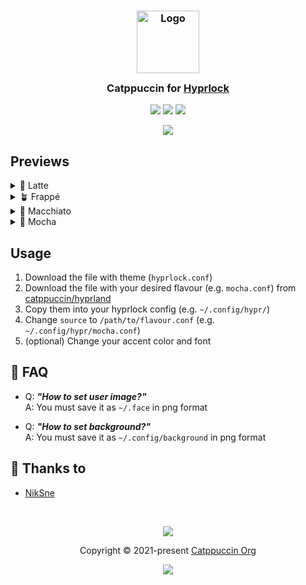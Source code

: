 <h3 align="center">
	<img src="https://raw.githubusercontent.com/catppuccin/catppuccin/main/assets/logos/exports/1544x1544_circle.png" width="100" alt="Logo"/><br/>
	<img src="https://raw.githubusercontent.com/catppuccin/catppuccin/main/assets/misc/transparent.png" height="30" width="0px"/>
	Catppuccin for <a href="https://github.com/hyprwm/hyprlock">Hyprlock</a>
	<img src="https://raw.githubusercontent.com/catppuccin/catppuccin/main/assets/misc/transparent.png" height="30" width="0px"/>
</h3>

<p align="center">
	<a href="https://github.com/catppuccin/hyprlock/stargazers"><img src="https://img.shields.io/github/stars/catppuccin/hyprlock?colorA=363a4f&colorB=b7bdf8&style=for-the-badge"></a>
	<a href="https://github.com/catppuccin/hyprlock/issues"><img src="https://img.shields.io/github/issues/catppuccin/hyprlock?colorA=363a4f&colorB=f5a97f&style=for-the-badge"></a>
	<a href="https://github.com/catppuccin/hyprlock/contributors"><img src="https://img.shields.io/github/contributors/catppuccin/hyprlock?colorA=363a4f&colorB=a6da95&style=for-the-badge"></a>
</p>

<p align="center">
	<img src="assets/preview.webp"/>
</p>

## Previews

<details>
  <summary>🌻 Latte</summary>
  <img src="assets/latte.webp"/>
</details>
<details>
  <summary>🪴 Frappé</summary>
  <img src="assets/frappe.webp"/>
</details>
<details>
  <summary>🌺 Macchiato</summary>
  <img src="assets/macchiato.webp"/>
</details>
<details>
  <summary>🌿 Mocha</summary>
  <img src="assets/mocha.webp"/>
</details>

## Usage

1. Download the file with theme (`hyprlock.conf`)
2. Download the file with your desired flavour (e.g. `mocha.conf`) from [catppuccin/hyprland](https://github.com/catppuccin/hyprland)
3. Copy them into your hyprlock config (e.g. `~/.config/hypr/`)
4. Change `source` to `/path/to/flavour.conf` (e.g. `~/.config/hypr/mocha.conf`)
5. (optional) Change your accent color and font

## 🙋 FAQ

-	Q: **_"How to set user image?"_**\
	A: You must save it as `~/.face` in png format

-	Q: **_"How to set background?"_**\
	A: You must save it as `~/.config/background` in png format

## 💝 Thanks to

- [NikSne](https://github.com/NikSneMC)

&nbsp;

<p align="center">
	<img src="https://raw.githubusercontent.com/catppuccin/catppuccin/main/assets/footers/gray0_ctp_on_line.svg?sanitize=true" />
</p>

<p align="center">
	Copyright &copy; 2021-present <a href="https://github.com/catppuccin" target="_blank">Catppuccin Org</a>
</p>

<p align="center">
	<a href="https://github.com/catppuccin/catppuccin/blob/main/LICENSE"><img src="https://img.shields.io/static/v1.svg?style=for-the-badge&label=License&message=MIT&logoColor=d9e0ee&colorA=363a4f&colorB=b7bdf8"/></a>
</p>
